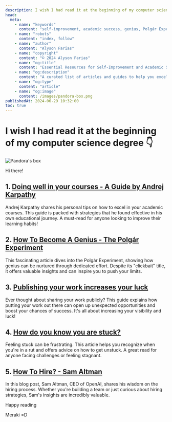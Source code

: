 ```yaml
---
description: I wish I had read it at the beginning of my computer science degree
head:
  meta:
    - name: "keywords"
      content: "self-improvement, academic success, genius, Polgár Experiment, publishing work, career growth, hiring strategies, Andrej Karpathy, Sam Altman"
    - name: "robots"
      content: "index, follow"
    - name: "author"
      content: "Alyson Farias"
    - name: "copyright"
      content: "© 2024 Alyson Farias"
    - name: "og:title"
      content: "Essential Resources for Self-Improvement and Academic Success"
    - name: "og:description"
      content: "A curated list of articles and guides to help you excel in your studies, develop genius-level skills, publish your work, and improve your hiring strategies."
    - name: "og:type"
      content: "article"
    - name: "og:image"
      content: /images/pandora-box.png
publishedAt: 2024-06-29 10:32:00
toc: true
---
```


# I wish I had read it at the beginning of my computer science degree 👇

![Pandora's box](/images/pandora-box.jpeg)

Hi there!

## 1. [Doing well in your courses - A Guide by Andrej Karpathy](https://cs.stanford.edu/people/karpathy/advice.html)

Andrej Karpathy shares his personal tips on how to excel in your academic courses. This guide is packed with strategies that he found effective in his own educational journey. A must-read for anyone looking to improve their learning habits!

## 2. [How To Become A Genius - The Polgár Experiment](https://danielkarim.com/how-to-become-a-genius-the-polgar-experiment/)

This fascinating article dives into the Polgár Experiment, showing how genius can be nurtured through dedicated effort. Despite its "clickbait" title, it offers valuable insights and can inspire you to push your limits.

## 3. [Publishing your work increases your luck](https://github.com/readme/guides/publishing-your-work)

Ever thought about sharing your work publicly? This guide explains how putting your work out there can open up unexpected opportunities and boost your chances of success. It's all about increasing your visibility and luck!

## 4. [How do you know you are stuck?](https://sibelius.substack.com/p/how-do-you-know-you-are-stuck)

Feeling stuck can be frustrating. This article helps you recognize when you're in a rut and offers advice on how to get unstuck. A great read for anyone facing challenges or feeling stagnant.

## 5. [How To Hire? - Sam Altman](https://blog.samaltman.com/how-to-hire)

In this blog post, Sam Altman, CEO of OpenAI, shares his wisdom on the hiring process. Whether you're building a team or just curious about hiring strategies, Sam's insights are incredibly valuable.

Happy reading

Meraki =D

